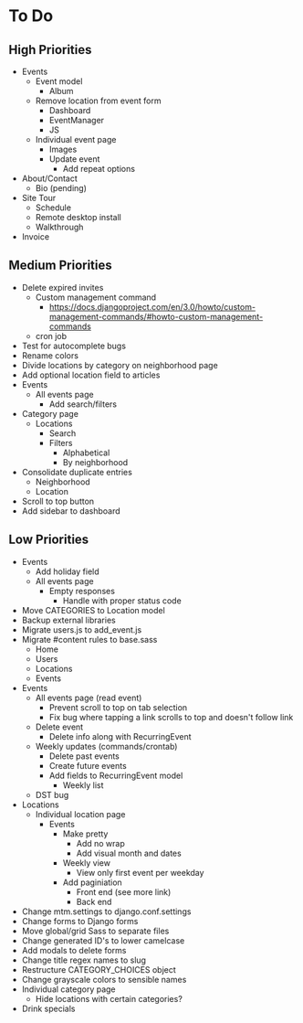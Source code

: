 # To Do

## High Priorities

- Events
  - Event model
    - Album
  - Remove location from event form
    - Dashboard
    - EventManager
    - JS
  - Individual event page
    - Images
    - Update event
      - Add repeat options
- About/Contact
  - Bio (pending)
- Site Tour
  - Schedule
  - Remote desktop install
  - Walkthrough
- Invoice

## Medium Priorities

- Delete expired invites
  - Custom management command
    - https://docs.djangoproject.com/en/3.0/howto/custom-management-commands/#howto-custom-management-commands
  - cron job
- Test for autocomplete bugs
- Rename colors
- Divide locations by category on neighborhood page
- Add optional location field to articles
- Events
  - All events page
    - Add search/filters
- Category page
  - Locations
    - Search
    - Filters
      - Alphabetical
      - By neighborhood
- Consolidate duplicate entries
  - Neighborhood
  - Location
- Scroll to top button
- Add sidebar to dashboard

## Low Priorities

- Events
  - Add holiday field
  - All events page
    - Empty responses
      - Handle with proper status code
- Move CATEGORIES to Location model
- Backup external libraries
- Migrate users.js to add_event.js
- Migrate #content rules to base.sass
  - Home
  - Users
  - Locations
  - Events
- Events
  - All events page (read event)
    - Prevent scroll to top on tab selection
    - Fix bug where tapping a link scrolls to top and doesn't follow link
  - Delete event
    - Delete info along with RecurringEvent
  - Weekly updates (commands/crontab)
    - Delete past events
    - Create future events
    - Add fields to RecurringEvent model
      - Weekly list
  - DST bug
- Locations
  - Individual location page
    - Events
      - Make pretty
        - Add no wrap
        - Add visual month and dates
      - Weekly view
        - View only first event per weekday
      - Add paginiation
        - Front end (see more link)
        - Back end
- Change mtm.settings to django.conf.settings
- Change forms to Django forms
- Move global/grid Sass to separate files
- Change generated ID's to lower camelcase
- Add modals to delete forms
- Change title regex names to slug
- Restructure CATEGORY_CHOICES object
- Change grayscale colors to sensible names
- Individual category page
  - Hide locations with certain categories?
- Drink specials
